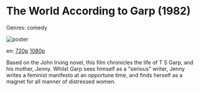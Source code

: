 # The World According to Garp (1982)

Genres: comedy

![poster](http://image.tmdb.org/t/p/w500/8DOpSrWlO3DdfCpfbuptj0cipDF.jpg)

en:
  [720p](magnet:?xt=urn:btih:BEAA874D056E91972C8EDD578F7798C36FE587C1&tr=udp://glotorrents.pw:6969/announce&tr=udp://tracker.opentrackr.org:1337/announce&tr=udp://torrent.gresille.org:80/announce&tr=udp://tracker.openbittorrent.com:80&tr=udp://tracker.coppersurfer.tk:6969&tr=udp://tracker.leechers-paradise.org:6969&tr=udp://p4p.arenabg.ch:1337&tr=udp://tracker.internetwarriors.net:1337)
  [1080p](magnet:?xt=urn:btih:DB5713DFABA004F1ED44FF8EA4A3E8A9A69B2EF6&tr=udp://glotorrents.pw:6969/announce&tr=udp://tracker.opentrackr.org:1337/announce&tr=udp://torrent.gresille.org:80/announce&tr=udp://tracker.openbittorrent.com:80&tr=udp://tracker.coppersurfer.tk:6969&tr=udp://tracker.leechers-paradise.org:6969&tr=udp://p4p.arenabg.ch:1337&tr=udp://tracker.internetwarriors.net:1337)
  


Based on the John Irving novel, this film chronicles the life of T S Garp, and his mother, Jenny. Whilst Garp sees himself as a "serious" writer, Jenny writes a feminist manifesto at an opportune time, and finds herself as a magnet for all manner of distressed women.